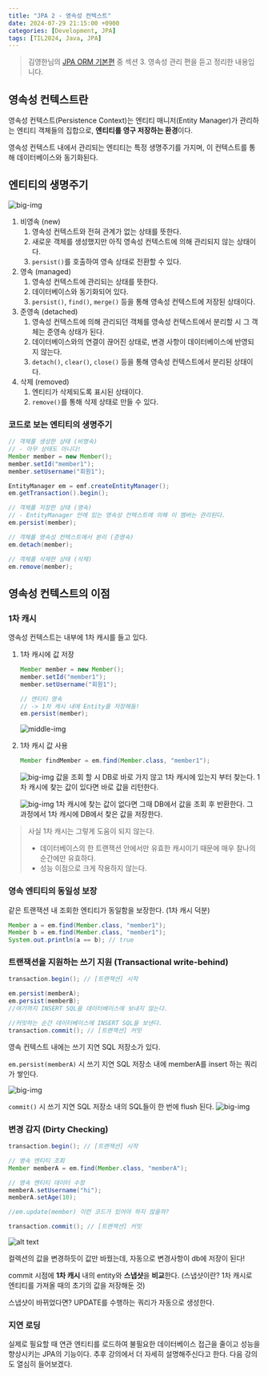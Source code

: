 ```yaml
---
title: "JPA 2 - 영속성 컨텍스트"
date: 2024-07-29 21:15:00 +0900
categories: [Development, JPA]
tags: [TIL2024, Java, JPA]
---
```

> 김영한님의 [JPA ORM 기본편](https://www.inflearn.com/course/ORM-JPA-Basic) 중 섹션 3. 영속성 관리 편을 듣고 정리한 내용입니다.

## 영속성 컨텍스트란
영속성 컨텍스트(Persistence Context)는 엔티티 매니저(Entity Manager)가 관리하는 엔티티 객체들의 집합으로, **엔티티를 영구 저장하는 환경**이다.

영속성 컨텍스트 내에서 관리되는 엔티티는 특정 생명주기를 가지며, 이 컨텍스트를 통해 데이터베이스와 동기화된다.

## 엔티티의 생명주기
![big-img](../assets/post-images/jpa-orm-11.png)
1. 비영속 (new)
   1. 영속성 컨텍스트와 전혀 관계가 없는 상태를 뜻한다.
   2. 새로운 객체를 생성했지만 아직 영속성 컨텍스트에 의해 관리되지 않는 상태이다.
   3. `persist()`를 호출하여 영속 상태로 전환할 수 있다.
2. 영속 (managed)
   1. 영속성 컨텍스트에 관리되는 상태를 뜻한다.
   2. 데이터베이스와 동기화되어 있다.
   3. `persist()`, `find()`, `merge()` 등을 통해 영속성 컨텍스트에 저장된 상태이다.
3. 준영속 (detached)
   1. 영속성 컨텍스트에 의해 관리되던 객체를 영속성 컨텍스트에서 분리할 시 그 객체는 준영속 상태가 된다.
   2. 데이터베이스와의 연결이 끊어진 상태로, 변경 사항이 데이터베이스에 반영되지 않는다.
   3. `detach()`, `clear()`, `close()` 등을 통해 영속성 컨텍스트에서 분리된 상태이다.
4. 삭제 (removed)
   1. 엔티티가 삭제되도록 표시된 상태이다.
   2. `remove()`를 통해 삭제 상태로 만들 수 있다.
   
### 코드로 보는 엔티티의 생명주기
```java
// 객체를 생성한 상태 (비영속)
// - 아무 상태도 아니다!
Member member = new Member();
member.setId("member1");
member.setUsername("회원1");

EntityManager em = emf.createEntityManager();
em.getTransaction().begin();

// 객체를 저장한 상태 (영속)
// - EntityManager 안에 있는 영속성 컨텍스트에 의해 이 멤버는 관리된다.
em.persist(member);

// 객체를 영속성 컨텍스트에서 분리 (준영속)
em.detach(member);

// 객체를 삭제한 상태 (삭제)
em.remove(member);
```


## 영속성 컨텍스트의 이점

### 1차 캐시
영속성 컨텍스트는 내부에 1차 캐시를 들고 있다.

1. 1차 캐시에 값 저장
    ```java
    Member member = new Member();
    member.setId("member1");
    member.setUsername("회원1");

    // 엔티티 영속
    // -> 1차 캐시 내에 Entity를 저장해둠!
    em.persist(member);
    ```
    ![middle-img](../assets/post-images/jpa-orm-5.png)
2. 1차 캐시 값 사용
   ```java
   Member findMember = em.find(Member.class, "member1");
   ```
  
   ![big-img](../assets/post-images/jpa-orm-6.png)
   값을 조회 할 시 DB로 바로 가지 않고 1차 캐시에 있는지 부터 찾는다. 1차 캐시에 찾는 값이 있다면 바로 값을 리턴한다. 
  
   ![big-img](../assets/post-images/jpa-orm-7.png)
   1차 캐시에 찾는 값이 없다면 그때 DB에서 값을 조회 후 반환한다. 그 과정에서 1차 캐시에 DB에서 찾은 값을 저장한다.


> 사실 1차 캐시는 그렇게 도움이 되지 않는다.
> - 데이터베이스의 한 트랜잭션 안에서만 유효한 캐시이기 때문에 매우 찰나의 순간에만 유효하다.
> - 성능 이점으로 크게 작용하지 않는다.


### 영속 엔티티의 동일성 보장
같은 트랜잭션 내 조회한 엔티티가 동일함을 보장한다. (1차 캐시 덕분)

```java
Member a = em.find(Member.class, "member1");
Member b = em.find(Member.class, "member1");
System.out.println(a == b); // true
```

### 트랜잭션을 지원하는 쓰기 지원 (Transactional write-behind)
```java
transaction.begin(); // [트랜잭션] 시작

em.persist(memberA);
em.persist(memberB);
//여기까지 INSERT SQL을 데이터베이스에 보내지 않는다.

//커밋하는 순간 데이터베이스에 INSERT SQL을 보낸다.
transaction.commit(); // [트랜잭션] 커밋
```

영속 컨텍스트 내에는 쓰기 지연 SQL 저장소가 있다.

`em.persist(memberA)` 시 쓰기 지연 SQL 저장소 내에 memberA를 insert 하는 쿼리가 쌓인다.

![big-img](../assets/post-images/jpa-orm-8.png)

`commit()` 시 쓰기 지연 SQL 저장소 내의 SQL들이 한 번에 flush 된다.
![big-img](../assets/post-images/jpa-orm-9.png)

### 변경 감지 (Dirty Checking)
```java
transaction.begin(); // [트랜잭션] 시작

// 영속 엔티티 조회
Member memberA = em.find(Member.class, "memberA");

// 영속 엔티티 데이터 수정
memberA.setUsername("hi");
memberA.setAge(10);

//em.update(member) 이런 코드가 있어야 하지 않을까?

transaction.commit(); // [트랜잭션] 커밋
```

![alt text](../assets/post-images/jpa-orm-10.png)

컬렉션의 값을 변경하듯이 값만 바꿨는데, 자동으로 변경사항이 db에 저장이 된다!

commit 시점에 **1차 캐시** 내의 entity와 **스냅샷**을 **비교**한다.
(스냅샷이란? 1차 캐시로 엔티티를 가져올 때의 초기의 값을 저장해둔 것)

스냅샷이 바뀌었다면? UPDATE를 수행하는 쿼리가 자동으로 생성한다.

### 지연 로딩
실제로 필요할 때 연관 엔티티를 로드하여 불필요한 데이터베이스 접근을 줄이고 성능을 향상시키는 JPA의 기능이다.
추후 강의에서 더 자세히 설명해주신다고 한다. 다음 강의도 열심히 들어보겠다.